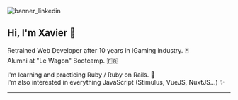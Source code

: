 ![banner_linkedin](https://media-exp1.licdn.com/dms/image/C5616AQEATorFDQUvug/profile-displaybackgroundimage-shrink_350_1400/0/1623081293664?e=1630540800&v=beta&t=0f6dL2oIy0-_qvtgpS8ck-CFBmUhSGXMRfl97qzs8E8)

## Hi, I'm Xavier :wave:

Retrained Web Developer after 10 years in iGaming industry. :black_joker: <br/>
Alumni at "Le Wagon" Bootcamp. :fr:

I'm learning and practicing Ruby / Ruby on Rails. :gem: <br/>
I'm also interested in everything JavaScript (Stimulus, VueJS, NuxtJS...) :sparkles:

----
